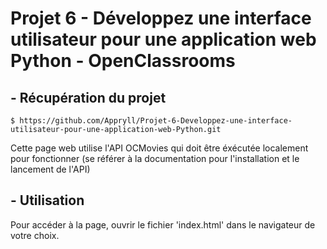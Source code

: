 # Projet 6 - Développez une interface utilisateur pour une application web Python - OpenClassrooms

## - Récupération du projet

    $ https://github.com/Appryll/Projet-6-Developpez-une-interface-utilisateur-pour-une-application-web-Python.git

Cette page web utilise l'API OCMovies qui doit être éxécutée localement pour fonctionner
(se référer à la documentation pour l'installation et le lancement de l'API)

## - Utilisation

Pour accéder à la page, ouvrir le fichier 'index.html' dans le navigateur de votre choix.